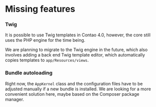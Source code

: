 Missing features
================

### Twig

It is possible to use Twig templates in Contao 4.0, however, the core still
uses the PHP engine for the time being.

We are planning to migrate to the Twig engine in the future, which also
involves adding a back end Twig template editor, which automatically copies
templates to `app/Resources/views`.


### Bundle autoloading

Right now, the `AppKernel` class and the configuration files have to be
adjusted manually if a new bundle is installed. We are looking for a more
convenient solution here, maybe based on the Composer package manager.

